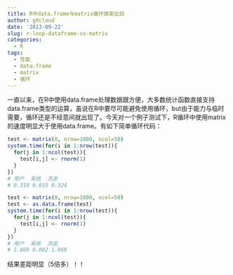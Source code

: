 ```yaml
---
title: R中data.frame与matrix循环效率比较
author: gXcloud
date: '2013-09-22'
slug: r-loop-dataframe-vs-matrix
categories:
  - R
tags:
  - 性能
  - data.frame
  - matrix
  - 循环
---
```


一直以来，在R中使用data.frame处理数据跟方便，大多数统计函数直接支持data.frame类型的运算，虽说在R中要尽可能避免使用循环，but由于能力与临时需要，循环还是不经意间就出现了。今天对一个例子测试下，R循环中使用matrix的速度明显大于使用data.frame。有如下简单循环代码：

```r
test <- matrix(0, nrow=1000, ncol=50)
system.time(for(i in 1:nrow(test)){
  for(j in 1:ncol(test)){
    test[i,j] <- rnorm(1)
  }
})
# 用户  系统  流逝 
# 0.310 0.015 0.324 

test <- matrix(0, nrow=1000, ncol=50)
test <- as.data.frame(test)
system.time(for(i in 1:nrow(test)){
  for(j in 1:ncol(test)){
    test[i,j] <- rnorm(1)
  }
})
# 用户  系统  流逝 
# 1.868 0.002 1.868
```

结果差距明显（5倍多）！！